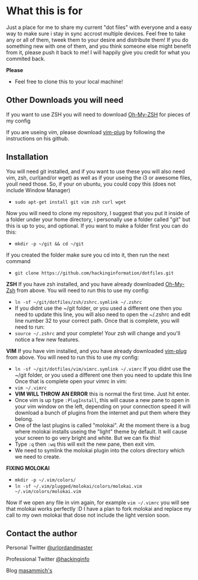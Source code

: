 # What this is for

Just a place for me to share my current "dot files" with everyone and a easy way to make sure i stay in sync accrost multiple devices.
Feel free to take any or all of them, tweek them to your desire and distribute them! 
If you do something new with one of them, and you think someone else might benefit from it, please push it back to me! I will happily give you credit for what you commited back.

**Please** 
* Feel free to clone this to your local machine!

## Other Downloads you will need

If you want to use ZSH you will need to download [Oh-My-ZSH][zsh] for pieces of my config

If you are useing vim, please download [vim-plug][plug] by following the instructions on his github.

## Installation

You will need git installed, and if you want to use these you will also need vim, zsh, curl(and/or wget) as well as if your useing the i3 or awesome files, youll need those.
So, if your on ubuntu, you could copy this (does not include Window Manager)
* `sudo apt-get install git vim zsh curl wget`

Now you will need to clone my repository, I suggest that you put it inside of a folder under your home directory, i personally use a folder called "git" but this is up to you, and optional.
If you want to make a folder first you can do this:
* `mkdir -p ~/git && cd ~/git`

If you created the folder make sure you cd into it, then run the next command
* `git clone https://github.com/hackinginformation/dotfiles.git`

**ZSH**
If you have zsh installed, and you have already downloaded [Oh-My-Zsh][zsh] from above. You will need to run this to use my config:
* `ln -sf ~/git/dotfiles/zsh/zshrc.symlink ~/.zshrc` 
* If you didnt use the ~/git folder, or you used a different one then you need to update this line, you will also need to open the ~/.zshrc and edit line number 32 to your correct path.
Once that is complete, you will need to run:
* `source ~/.zshrc` and your complete! Your zsh will change and you'll notice a few new features.

**VIM**
If you have vim installed, and you have already downloaded [vim-plug][plug] from above. You will need to run this to use my config:
* `ln -sf ~/git/dotfiles/vim/vimrc.symlink ~/.vimrc` If you didnt use the ~/git folder, or you used a different one then you need to update this line
Once that is complete open your vimrc in vim:
* `vim ~/.vimrc`
* **VIM WILL THROW AN ERROR** this is normal the first time. Just hit enter.
* Once vim is up type `:PlugInstall`, this will cause a new pane to open in your vim window on the left, depending on your connection speed it will download a bunch of plugins from the internet and put them where they belong. 
* One of the last plugins is called "molokai". At the moment there is a bug where molokai installs useing the "light" theme by default. It will cause your screen to go very bright and white. But we can fix this!
* Type `:q` then `:wq` this will exit the new pane, then exit vim.
* We need to symlink the molokai plugin into the colors directory which we need to create.

**FIXING MOLOKAI**
* `mkdir -p ~/.vim/colors/`
* `ln -sf ~/.vim/plugged/molokai/colors/molokai.vim ~/.vim/colors/molokai.vim`

Now if we open any file in vim again, for example `vim ~/.vimrc` you will see that molokai works perfectly :D
I have a plan to fork molokai and replace my call to my own molokai that dose not include the light version soon.

## Contact the author

Personal      Twitter [@urlordandmaster][tweet1]

Professional  Twitter [@hackinginfo][tweet2]

Blog    [masammich's][blog]


[plug]:         https://github.com/junegunn/vim-plug
[zsh]:          https://github.com/robbyrussell/oh-my-zsh
[tweet1]:       https://twitter.com/urlordandmaster
[tweet2]:       https://twitter.com/MaSammichs
[blog]:         http://masammich.technoanomaly.com/
